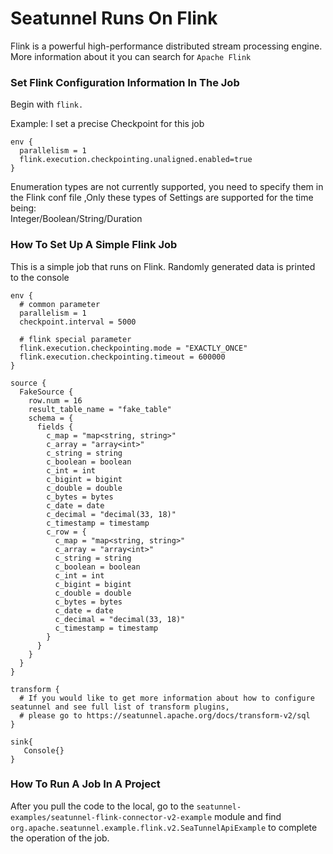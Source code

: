 # Seatunnel Runs On Flink

Flink is a powerful high-performance distributed stream processing engine. More information about it you can search for `Apache Flink`

### Set Flink Configuration Information In The Job

Begin with `flink.`

Example:
I set a precise Checkpoint for this job

```
env {
  parallelism = 1  
  flink.execution.checkpointing.unaligned.enabled=true
}
```

Enumeration types are not currently supported, you need to specify them in the Flink conf file ,Only these types of Settings are supported for the time being:<br/>
Integer/Boolean/String/Duration

### How To Set Up A Simple Flink Job

This is a simple job that runs on Flink. Randomly generated data is printed to the console

```
env {
  # common parameter
  parallelism = 1
  checkpoint.interval = 5000

  # flink special parameter
  flink.execution.checkpointing.mode = "EXACTLY_ONCE"
  flink.execution.checkpointing.timeout = 600000
}

source {
  FakeSource {
    row.num = 16
    result_table_name = "fake_table"
    schema = {
      fields {
        c_map = "map<string, string>"
        c_array = "array<int>"
        c_string = string
        c_boolean = boolean
        c_int = int
        c_bigint = bigint
        c_double = double
        c_bytes = bytes
        c_date = date
        c_decimal = "decimal(33, 18)"
        c_timestamp = timestamp
        c_row = {
          c_map = "map<string, string>"
          c_array = "array<int>"
          c_string = string
          c_boolean = boolean
          c_int = int
          c_bigint = bigint
          c_double = double
          c_bytes = bytes
          c_date = date
          c_decimal = "decimal(33, 18)"
          c_timestamp = timestamp
        }
      }
    }
  }
}

transform {
  # If you would like to get more information about how to configure seatunnel and see full list of transform plugins,
  # please go to https://seatunnel.apache.org/docs/transform-v2/sql
}

sink{
   Console{}   
}
```

### How To Run A Job In A Project

After you pull the code to the local, go to the `seatunnel-examples/seatunnel-flink-connector-v2-example` module and find `org.apache.seatunnel.example.flink.v2.SeaTunnelApiExample` to complete the operation of the job.
